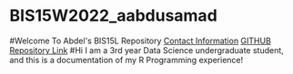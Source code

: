 # BIS15W2022_aabdusamad
#Welcome To Abdel's BIS15L Repository 
[Contact Information](mailto:aabdusamad@ucdavis.edu)
[GITHUB Repository Link](https://github.com/SAMADPDX/BIS15W2022_aabdusamad)
#Hi I am a 3rd year Data Science undergraduate student, and this is a documentation of my R Programming experience!  

